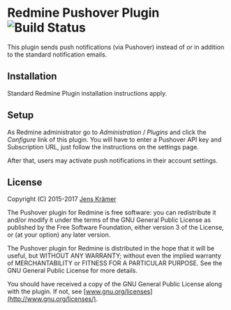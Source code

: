 Redmine Pushover Plugin ![Build Status](https://github.com/jkraemer/redmine_pushover/workflows/Test%20with%20Redmine/badge.svg?branch=master)
=======================



This plugin sends push notifications (via Pushover) instead of or in addition to
the standard notification emails.

Installation
------------

Standard Redmine Plugin installation instructions apply.

Setup
-----

As Redmine administrator go to _Administration_ / _Plugins_ and click the _Configure_
link of this plugin. You will have to enter a Pushover API key and Subscription
URL, just follow the instructions on the settings page.

After that, users may activate push notifications in their account settings.


License
-------

Copyright (C) 2015-2017 [Jens Krämer](https://jkraemer.net)

The Pushover plugin for Redmine is free software: you can redistribute
it and/or modify it under the terms of the GNU General Public License as
published by the Free Software Foundation, either version 3 of the License, or
(at your option) any later version.

The Pushover plugin for Redmine is distributed in the hope that it
will be useful, but WITHOUT ANY WARRANTY; without even the implied warranty of
MERCHANTABILITY or FITNESS FOR A PARTICULAR PURPOSE.  See the GNU General
Public License for more details.

You should have received a copy of the GNU General Public License along with
the plugin. If not, see [www.gnu.org/licenses](http://www.gnu.org/licenses/).




